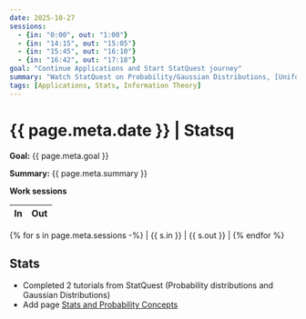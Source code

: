 ```yaml
---
date: 2025-10-27
sessions:
  - {in: "0:00", out: "1:00"}
  - {in: "14:15", out: "15:05"}
  - {in: "15:45", out: "16:10"}
  - {in: "16:42", out: "17:18"}
goal: "Continue Applications and Start StatQuest journey"
summary: "Watch StatQuest on Probability/Gaussian Distributions, [Uniform Information Density Writeup](../notes/papers/information-theory/UID.md)"
tags: [Applications, Stats, Information Theory]
---
```


# {{ page.meta.date }} | Statsq

**Goal:** {{ page.meta.goal }}

**Summary:** {{ page.meta.summary }}

**Work sessions**

| In   | Out  |
|------|------|
{% for s in page.meta.sessions -%}
| {{ s.in }} | {{ s.out }} |
{% endfor %}

## Stats
- Completed 2 tutorials from StatQuest (Probability distributions and Gaussian Distributions)
- Add page [Stats and Probability Concepts](../notes/concepts/stats_and_probability_concepts.md)